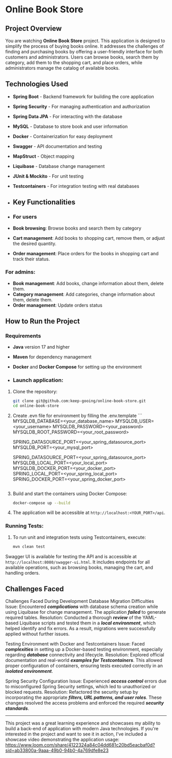 # Online Book Store

## Project Overview

You are watching **Online Book Store** project. This application is designed to simplify the process of buying books online.
It addresses the challenges of finding and purchasing books by offering a user-friendly interface for both customers and administrators.
Users can browse books, search them by category, add them to the shopping cart, and place orders, while administrators manage the catalog of available books.

## Technologies Used

- **Spring Boot** - Backend framework for building the core application
- **Spring Security** - For managing authentication and authorization
- **Spring Data JPA** - For interacting with the database
- **MySQL** - Database to store book and user information
- **Docker** - Containerization for easy deployment
- **Swagger** - API documentation and testing
- **MapStruct** - Object mapping
- **Liquibase** - Database change management
- **JUnit & Mockito** - For unit testing
- **Testcontainers** - For integration testing with real databases

- ## Key Functionalities
- ### For users

- **Book browsing**: Browse books and search them by category 
- **Cart management**: Add books to shopping cart, remove them, or adjust the desired quantity.
- **Order management**: Place orders for the books in shopping cart and track their status. 

### For admins:
- **Book management**: Add books, change information about them, delete them.
- **Category management**: Add categories, change information about them, delete them.
- **Order management**: Update orders status
  
## How to Run the Project

### Requirements

- **Java** version 17 and higher
- **Maven** for dependency management
- **Docker** and **Docker Compose** for setting up the environment

- ### Launch application:

1. Clone the repository:
    ```bash
    git clone git@github.com:keep-gooing/online-book-store.git
    cd online-book-store
    ```

2. Create .evn file for environment by filling the .env.template
       ```
    MYSQLDB_DATABASE=<your_database_name>
    MYSQLDB_USER=<your_username>
    MYSQLDB_PASSWORD=<your_password>
    MYSQLDB_ROOT_PASSWORD=<your_root_password>

    SPRING_DATASOURCE_PORT=<your_spring_datasource_port>
    MYSQLDB_PORT=<your_mysql_port>

    SPRING_DATASOURCE_PORT=<your_spring_datasource_port>
    MYSQLDB_LOCAL_PORT=<your_local_port>
    MYSQLDB_DOCKER_PORT=<your_docker_port>
    SPRING_LOCAL_PORT=<your_spring_local_port>
    SPRING_DOCKER_PORT=<your_spring_docker_port>
    ```

3. Build and start the containers using Docker Compose:
    ```bash
    docker-compose up --build
    ```

4. The application will be accessible at `http://localhost:<YOUR_PORT>/api`.

### Running Tests:

1. To run unit and integration tests using Testcontainers, execute:
    ```bash
    mvn clean test
    ```
Swagger UI is available for testing the API and is accessible at `http://localhost:8080/swagger-ui.html`. 
It includes endpoints for all available operations, such as browsing books, managing the cart, and handling orders.

## Challenges Faced

Challenges Faced During Development
Database Migration Difficulties
Issue: Encountered ***complications*** with database schema creation while using Liquibase for change management. The application ***failed*** to generate required tables.
Resolution: Conducted a thorough ***review*** of the YAML-based Liquibase scripts and tested them in a ***local environment***, which helped identify and fix errors. As a result, migrations were successfully applied without further issues.

Testing Environment with Docker and Testcontainers
Issue: Faced ***complexities*** in setting up a Docker-based testing environment, especially regarding ***database*** connectivity and lifecycle.
Resolution: Explored official documentation and real-world ***examples for Testcontainers***. This allowed proper configuration of containers, ensuring tests executed correctly in an ***isolated environment***.

Spring Security Configuration
Issue: Experienced ***access control*** errors due to misconfigured Spring Security settings, which led to unauthorized or blocked requests.
Resolution: Refactored the security setup by incorporating the appropriate ***filters, URL patterns, and user roles***. These changes resolved the access problems and enforced the required ***security standards***.


---
This project was a great learning experience and showcases my ability to build a back-end of application with modern Java technologies.
If you're interested in the project and want to see it in action, I've included a showcase video demonstrating the application usage: https://www.loom.com/share/4122324a84c04dd681c20bd5eacbaf0d?sid=ab33800a-9aaa-49b0-94b0-4a769dfe8e23

